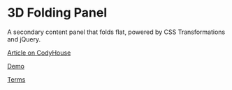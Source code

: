 3D Folding Panel
=========

A secondary content panel that folds flat, powered by CSS Transformations and jQuery.

[Article on CodyHouse](http://codyhouse.co/gem/3d-folding-panel/)

[Demo](http://codyhouse.co/demo/3d-folding-effect/index.html)
 
[Terms](http://codyhouse.co/terms/)
